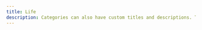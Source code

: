 ```yaml
---
title: Life
description: Categories can also have custom titles and descriptions. The description of the Animals category lives in `content/categories/animals/_index.md`.
---
```

